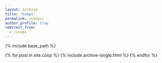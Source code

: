 ```yaml
---
layout: archive
title: "Coops"
permalink: /coops/
author_profile: true
redirect_from:
  - /coops
---
```


{% include base_path %}


{% for post in site.coop %}
  {% include archive-single.html %}
{% endfor %}

